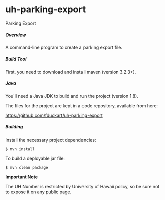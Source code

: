 uh-parking-export
===========

Parking Export

##### Overview
A command-line program to create a parking export file.

##### Build Tool
First, you need to download and install maven (version 3.2.3+).

##### Java
You'll need a Java JDK to build and run the project (version 1.8).

The files for the project are kept in a code repository,
available from here:

https://github.com/fduckart/uh-parking-export

##### Building
Install the necessary project dependencies:

    $ mvn install

To build a deployable jar file:

    $ mvn clean package

**Important Note**

The UH Number is restricted by University of Hawaii policy, so be sure not to expose it on any public page.
